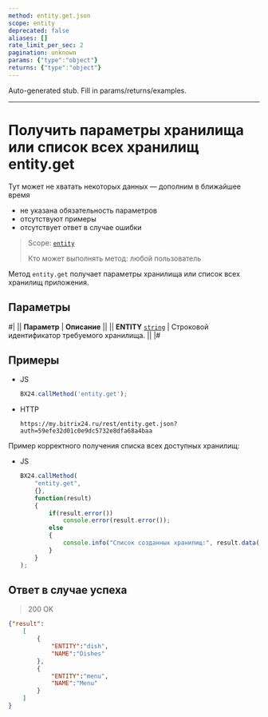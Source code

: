 ```yaml
---
method: entity.get.json
scope: entity
deprecated: false
aliases: []
rate_limit_per_sec: 2
pagination: unknown
params: {"type":"object"}
returns: {"type":"object"}
---
```


Auto-generated stub. Fill in params/returns/examples.

---

# Получить параметры хранилища или список всех хранилищ entity.get



Тут может не хватать некоторых данных — дополним в ближайшее время







- не указана обязательность параметров
- отсутствуют примеры
- отсутствует ответ в случае ошибки





> Scope: [`entity`](../../scopes/permissions.md)
>
> Кто может выполнять метод: любой пользователь

Метод `entity.get` получает параметры хранилища или список всех хранилищ приложения.

## Параметры

#|
|| **Параметр** | **Описание** ||
|| **ENTITY**
[`string`](../../data-types.md) | Строковой идентификатор требуемого хранилища. ||
|#



## Примеры



- JS

    ```javascript
    BX24.callMethod('entity.get');
    ```

- HTTP

    ```http
    https://my.bitrix24.ru/rest/entity.get.json?auth=59efe32d01c0e9dc5732e8dfa68a4baa
    ```



Пример корректного получения списка всех доступных хранилищ:



- JS

    ```javascript
    BX24.callMethod(
        "entity.get",
        {},
        function(result)
        {
            if(result.error())
                console.error(result.error());
            else
            {
                console.info("Список созданных хранилищ:", result.data());
            }
        }
    );
    ```





## Ответ в случае успеха

> 200 OK
```json
{"result":
    [
        {
            "ENTITY":"dish",
            "NAME":"Dishes"
        },
        {
            "ENTITY":"menu",
            "NAME":"Menu"
        }
    ]
}
```


